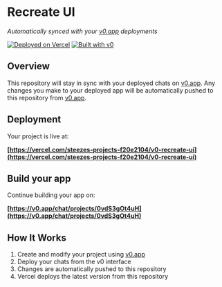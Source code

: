 # Recreate UI

*Automatically synced with your [v0.app](https://v0.app) deployments*

[![Deployed on Vercel](https://img.shields.io/badge/Deployed%20on-Vercel-black?style=for-the-badge&logo=vercel)](https://vercel.com/steezes-projects-f20e2104/v0-recreate-ui)
[![Built with v0](https://img.shields.io/badge/Built%20with-v0.app-black?style=for-the-badge)](https://v0.app/chat/projects/0vdS3gOt4uH)

## Overview

This repository will stay in sync with your deployed chats on [v0.app](https://v0.app).
Any changes you make to your deployed app will be automatically pushed to this repository from [v0.app](https://v0.app).

## Deployment

Your project is live at:

**[https://vercel.com/steezes-projects-f20e2104/v0-recreate-ui](https://vercel.com/steezes-projects-f20e2104/v0-recreate-ui)**

## Build your app

Continue building your app on:

**[https://v0.app/chat/projects/0vdS3gOt4uH](https://v0.app/chat/projects/0vdS3gOt4uH)**

## How It Works

1. Create and modify your project using [v0.app](https://v0.app)
2. Deploy your chats from the v0 interface
3. Changes are automatically pushed to this repository
4. Vercel deploys the latest version from this repository